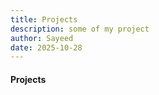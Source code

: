 ```yaml
---
title: Projects
description: some of my project
author: Sayeed
date: 2025-10-28
---
```


#### Projects
